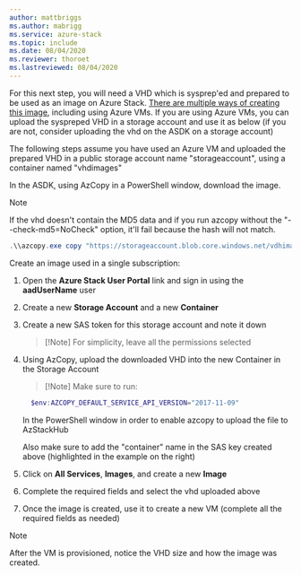 ```yaml
---
author: mattbriggs
ms.author: mabrigg
ms.service: azure-stack
ms.topic: include
ms.date: 08/04/2020
ms.reviewer: thoroet
ms.lastreviewed: 08/04/2020
---
```


For this next step, you will need a VHD which is sysprep'ed and prepared to be used as an image on Azure Stack. [There are multiple ways of creating this image](https://docs.microsoft.com/azure-stack/operator/azure-stack-add-vm-image), including using Azure VMs. If you are using Azure VMs, you can upload the syspreped VHD in a storage account and use it as below (if you are not, consider uploading the vhd on the ASDK on a storage account)

The following steps assume you have used an Azure VM and uploaded the prepared VHD in a public storage account name "storageaccount", using a container named "vhdimages"

In the ASDK, using AzCopy in a PowerShell window, download the image.

> [!Note]  
> If the vhd doesn't contain the MD5 data and if you run azcopy without the "--check-md5=NoCheck" option, it'll fail because the hash will not match.

```powershell  
.\\azcopy.exe copy "https://storageaccount.blob.core.windows.net/vdhimages/WS201920191230155433.vhd" "C:\\r" --check-md5=NoCheck
```

Create an image used in a single subscription:

1. Open the **Azure Stack User Portal** link  and sign in using the **aadUserName** user

2. Create a new **Storage Account** and a new **Container**

3. Create a new SAS token for this storage account and note it down

    > [!Note] For simplicity, leave all the permissions selected

4. Using AzCopy, upload the downloaded VHD into the new Container in the Storage Account

    > [!Note] Make sure to run:

    ```powershell
      $env:AZCOPY_DEFAULT_SERVICE_API_VERSION="2017-11-09"
    ```
      
      In the PowerShell window in order to enable azcopy to upload the file to AzStackHub
      
      Also make sure to add the "container" name in the SAS key created above (highlighted in the example on the right)

5. Click on **All Services**, **Images**, and create a new **Image**

6. Complete the required fields and select the vhd uploaded above

7. Once the image is created, use it to create a new VM (complete all the required fields as needed)

> [!Note]  
> After the VM is provisioned, notice the VHD size and how the image was created.